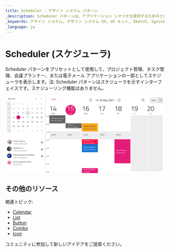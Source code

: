```yaml
---
title: Scheduler - デザイン システム パターン
_description: Scheduler パターンは、アプリケーション シナリオを提供するためのさまざまなコンポーネントの複雑な組み合わせです。
_keywords: デザイン システム, デザイン システム UX, UI キット, Sketch, Ignite UI for Angular, Sketch to Angular, Angular, Angular デザイン システム, Sketch からコードをエクスポート, Angular 用のデザイン キット, Sketch HTML, Sketch to HTML, Sketch UI キット, Figma, Figma to Angular, Figma からコードをエクスポート, Figma HTML, Figma to HTML, Figma UI キット
_language: ja
---
```


# Scheduler (スケジューラ)

Scheduler パターンをプリセットとして使用して、プロジェクト管理、タスク管理、会議プランナー、または電子メール アプリケーションの一部としてスケジューラを表示します。注: Scheduler パターンはスケジューラを示すインターフェイスです。スケジューリング機能はありません。

<img class="responsive-img" src="../images/scheduler.png" srcset="../images/scheduler@2x.png 2x" />

## その他のリソース

関連トピック:

- [Calendar](../components/calendar.md)
- [List](../components/list.md)
- [Button](../components/button.md)
- [Combo](../components/combo.md)
- [Icon](../components/icon.md)
  <div class="divider--half"></div>

コミュニティに参加して新しいアイデアをご提案ください。


